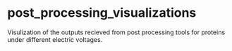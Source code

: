 # post_processing_visualizations
Visulization of the outputs recieved from post processing tools for proteins under different electric voltages. 
